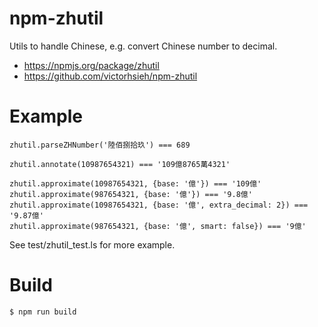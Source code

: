 npm-zhutil
==========
Utils to handle Chinese, e.g. convert Chinese number to decimal.

 * https://npmjs.org/package/zhutil
 * https://github.com/victorhsieh/npm-zhutil

Example
=======
  ```
  zhutil.parseZHNumber('陸佰捌拾玖') === 689

  zhutil.annotate(10987654321) === '109億8765萬4321'

  zhutil.approximate(10987654321, {base: '億'}) === '109億'
  zhutil.approximate(987654321, {base: '億'}) === '9.8億'
  zhutil.approximate(10987654321, {base: '億', extra_decimal: 2}) === '9.87億'
  zhutil.approximate(987654321, {base: '億', smart: false}) === '9億'
  ```

See test/zhutil_test.ls for more example.

Build
=====
  ```
  $ npm run build
  ```

